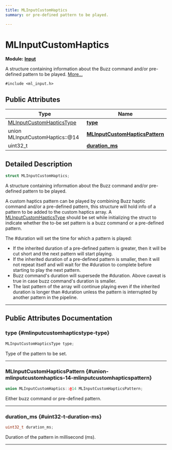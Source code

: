 ```yaml
---
title: MLInputCustomHaptics
summary: or pre-defined pattern to be played. 

---
```


# MLInputCustomHaptics

**Module:** **[Input](/api-ref/api/Modules/group___input/group___input.md)**



A structure containing information about the Buzz command and/or pre-defined pattern to be played.  [More...](#detailed-description)


`#include <ml_input.h>`

## Public Attributes

| Type           | Name           |
| -------------- | -------------- |
| [MLInputCustomHapticsType](/api-ref/api/Modules/group___input/group___input.md#enums-mlinputcustomhapticstype) | **[type](/api-ref/api/Modules/group___input/struct_m_l_input_custom_haptics.md#mlinputcustomhapticstype-type)**  |
| union MLInputCustomHaptics::@14 | **[MLInputCustomHapticsPattern](/api-ref/api/Modules/group___input/struct_m_l_input_custom_haptics.md#union-mlinputcustomhaptics-14-mlinputcustomhapticspattern)**  |
| uint32_t | **[duration_ms](/api-ref/api/Modules/group___input/struct_m_l_input_custom_haptics.md#uint32-t-duration-ms)**  |

## Detailed Description

```cpp
struct MLInputCustomHaptics;
```

A structure containing information about the Buzz command and/or pre-defined pattern to be played. 

A custom haptics pattern can be played by combining Buzz haptic command and/or a pre-defined pattern, this structure will hold info of a pattern to be added to the custom haptics array. A [MLInputCustomHapticsType](/api-ref/api/Modules/group___input/group___input.md#enum-mlinputcustomhapticstype) should be set while initializing the struct to indicate whether the to-be set pattern is a buzz command or a pre-defined pattern.

The #duration will set the time for which a pattern is played:

* If the inherited duration of a pre-defined pattern is greater, then it will be cut short and the next pattern will start playing.
* If the inherited duration of a pre-defined pattern is smaller, then it will not repeat itself and will wait for the #duration to complete before starting to play the next pattern.
* Buzz command's duration will supersede the #duration. Above caveat is true in case buzz command's duration is smaller.
* The last pattern of the array will continue playing even if the inherited duration is longer than #duration unless the pattern is interrupted by another pattern in the pipeline. 





-----------
## Public Attributes Documentation

### type {#mlinputcustomhapticstype-type}

```cpp
MLInputCustomHapticsType type;
```


Type of the pattern to be set. 





-----------

### MLInputCustomHapticsPattern {#union-mlinputcustomhaptics-14-mlinputcustomhapticspattern}

```cpp
union MLInputCustomHaptics::@14 MLInputCustomHapticsPattern;
```


Either buzz command or pre-defined pattern. 





-----------

### duration_ms {#uint32-t-duration-ms}

```cpp
uint32_t duration_ms;
```


Duration of the pattern in millisecond (ms). 





-----------

